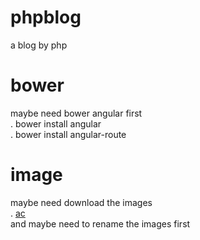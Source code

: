 phpblog  
=======  
a blog by php  
  
bower  
=======  
maybe need bower angular first  
. bower install angular  
. bower install angular-route  
  
image  
=======  
maybe need download the images  
. [ac](http://www.acfun.tv/emot/)  
and maybe need to rename the images first